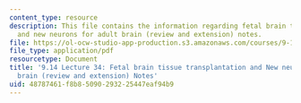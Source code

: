 ```yaml
---
content_type: resource
description: This file contains the information regarding fetal brain tissue transplantation
  and new neurons for adult brain (review and extension) notes.
file: https://ol-ocw-studio-app-production.s3.amazonaws.com/courses/9-14-brain-structure-and-its-origins-spring-2014/48787461f8b85090293225447eaf94b9_MIT9_14S14_Lecture34.pdf
file_type: application/pdf
resourcetype: Document
title: '9.14 Lecture 34: Fetal brain tissue transplantation and New neurons for adult
  brain (review and extension) Notes'
uid: 48787461-f8b8-5090-2932-25447eaf94b9
---
```

